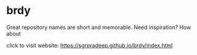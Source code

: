 # brdy
Great repository names are short and memorable. Need inspiration? How about


 click to visit website: https://sgrpradeep.github.io/brdy/index.html
